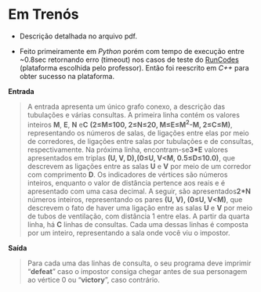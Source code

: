 # Em Trenós

-	Descrição detalhada no arquivo pdf. 

-	Feito primeiramente em *Python* porém com tempo de execução entre \~0.8sec retornando erro (timeout) nos casos de teste do [RunCodes](https://run.codes/) (plataforma escolhida pelo professor). 
	Então foi reescrito em *C++* para obter sucesso na plataforma. 

**Entrada**

> A entrada apresenta um único grafo conexo, a descrição das tubulações e várias
> consultas. A primeira linha contém os valores inteiros **M**, **E**, **N** e​ **C** **(2≤M≤100,​ 2≤N≤20,​ M​≤E≤M​<sup>2</sup>​-M, 2≤C≤M)**, representando os números de salas, de ligações entre
> elas por meio de corredores, de ligações entre salas por tubulações e de consultas,
> respectivamente. Na próxima linha, encontram-se ​**3\*E** valores apresentados em triplas
> **(U, V, D), ​(0≤U, V<M, 0.5≤D≤10.0​)**, que descrevem as ligações entre as salas​ **U** e
> **V** por meio de um corredor com comprimento ​**D**. Os indicadores de vértices são
> números inteiros, enquanto o valor de distância pertence aos reais e é apresentado
> com uma casa decimal. A seguir, são apresentados ​**2\*N** números inteiros,
> representando os pares **(U, V), ​(0≤U, V<M)**, que descrevem o fato de haver uma ligação entre as salas **U** e **V** por meio de tubos de ventilação, com distância 1 entre
> elas. A partir da quarta linha, há **C** linhas de consultas. Cada uma dessas linhas é
> composta por um inteiro, representando a sala onde você viu o impostor.

**Saída**

> Para cada uma das linhas de consulta, o seu programa deve imprimir “​**defeat​**” caso o
> impostor consiga chegar antes de sua personagem ao vértice 0 ou “​**victory​**”, caso
> contrário.